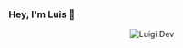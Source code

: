 ### Hey, I'm Luis 👋

<p align="center"> <img src="https://github-readme-stats.vercel.app/api?username=luigi970&show_icons=true&theme=gotham" alt="Luigi.Dev" />


<!--
**luigi970/luigi970** is a ✨ _special_ ✨ repository because its `README.md` (this file) appears on your GitHub profile.

Here are some ideas to get you started:

- 🔭 I’m currently working on ...
- 🌱 I’m currently learning ...
- 👯 I’m looking to collaborate on ...
- 🤔 I’m looking for help with ...
- 💬 Ask me about ...
- 📫 How to reach me: ...
- 😄 Pronouns: ...
- ⚡ Fun fact: ...
-->
